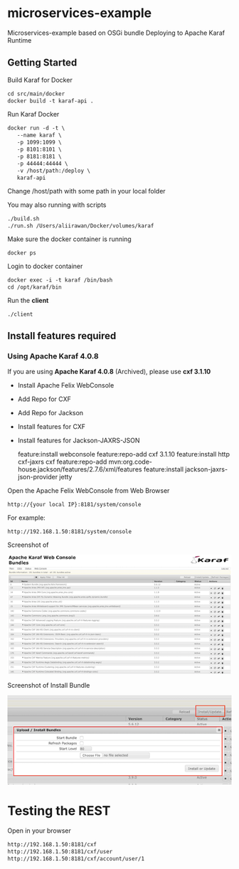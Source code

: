 # microservices-example

Microservices-example based on OSGi bundle
Deploying to Apache Karaf Runtime

## Getting Started

Build Karaf for Docker

	cd src/main/docker
	docker build -t karaf-api .
	
Run Karaf Docker
	
	docker run -d -t \
	   --name karaf \
	   -p 1099:1099 \ 
	   -p 8101:8101 \
	   -p 8181:8181 \
	   -p 44444:44444 \
	   -v /host/path:/deploy \
	   karaf-api
	
Change /host/path with some path in your local folder	
	
You may also running with scripts

	./build.sh
	./run.sh /Users/aliirawan/Docker/volumes/karaf
			
Make sure the docker container is running

	docker ps
	
Login to docker container

	docker exec -i -t karaf /bin/bash
	cd /opt/karaf/bin

Run the **client**	
	
	./client
	
## Install features required

### Using Apache Karaf 4.0.8
If you are using **Apache Karaf 4.0.8** (Archived), please use **cxf 3.1.10**

 - Install Apache Felix WebConsole
 - Add Repo for CXF
 - Add Repo for Jackson
 - Install features for CXF
 - Install features for Jackson-JAXRS-JSON
 
	feature:install webconsole
	feature:repo-add cxf 3.1.10
	feature:install http cxf-jaxrs cxf
	feature:repo-add mvn:org.code-house.jackson/features/2.7.6/xml/features
	feature:install jackson-jaxrs-json-provider jetty
	
Open the Apache Felix WebConsole from Web Browser

	http://{your local IP}:8181/system/console			
	
For example:

	http://192.168.1.50:8181/system/console			
	
Screenshot of 

![Web Console](https://raw.githubusercontent.com/ali-irawan/microservices-example/master/src/main/resources/webconsole.png  "WebConsole")

Screenshot of Install Bundle

![Install Bundle](https://raw.githubusercontent.com/ali-irawan/microservices-example/master/src/main/resources/install-bundle.png  "Install Bundle")

# Testing the REST

Open in your browser

	http://192.168.1.50:8181/cxf
	http://192.168.1.50:8181/cxf/user
	http://192.168.1.50:8181/cxf/account/user/1
		